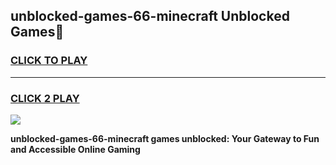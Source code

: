 
## unblocked-games-66-minecraft Unblocked Games👋
<h3>
<a href="https://news.freeplayer.one?title=unblocked-games-66-minecraft&ref=16F">CLICK TO PLAY</a></h3>
<hr>

<h3>
<a href="https://news.freeplayer.one?title=unblocked-games-66-minecraft&ref=16F">CLICK 2 PLAY</a>
  
</h3>

<a href="https://news.freeplayer.one?title=unblocked-games-66-minecraft&ref=16F/"><img src="https://clearcache.store/games.png"></a>


**unblocked-games-66-minecraft games unblocked: Your Gateway to Fun and Accessible Online Gaming**
